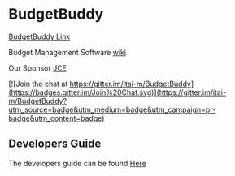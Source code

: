 # BudgetBuddy

[BudgetBuddy Link](http://budgetbuddypresentation.appspot.com/)

Budget Management Software [wiki](https://github.com/itai-m/Budget-Buddy/wiki)

Our Sponsor [JCE](https://github.com/jce-il/se-class/wiki)

[![Join the chat at https://gitter.im/itai-m/BudgetBuddy](https://badges.gitter.im/Join%20Chat.svg)](https://gitter.im/itai-m/BudgetBuddy?utm_source=badge&utm_medium=badge&utm_campaign=pr-badge&utm_content=badge)

## Developers Guide
The  developers guide can be found [Here](https://github.com/itai-m/BudgetBuddy/wiki/Developer-Guide)
